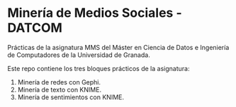 # Minería de Medios Sociales - DATCOM

Prácticas de la asignatura MMS del Máster en Ciencia de Datos e Ingeniería de Computadores de la Universidad de Granada.

Este repo contiene los tres bloques prácticos de la asignatura:

1. Minería de redes con Gephi.
2. Minería de texto con KNIME.
3. Minería de sentimientos con KNIME.



